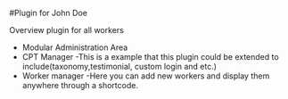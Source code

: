 #Plugin for John Doe

Overview plugin for all workers

* Modular Administration Area
* CPT Manager
-This is a example that this plugin could be extended to include(taxonomy,testimonial, custom login and etc.)
* Worker manager 
-Here you can add new workers and display them anywhere through a shortcode.